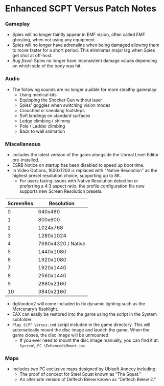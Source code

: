 # Enhanced SCPT Versus Patch Notes

### Gameplay
- Spies will no longer faintly appear in EMF vision, often called EMF ghosting, when not using any equipment.
- Spies will no longer have adrenaline when being damaged allowing them to move faster for a short period. This eliminates major lag when Spies get shot at off-host.
- *Bug fixed:* Spies no longer have inconsistent damage values depending on which side of the body was hit.

### Audio
- The following sounds are no longer audible for more stealthy gameplay:
  - Using medical kits
  - Equipping the Shocker Gun without laser
  - Spies' goggles when switching vision modes
  - Crouched or sneaking footsteps
  - Soft landings on standard surfaces
  - Ledge climbing / shimmy
  - Pole / Ladder climbing
  - Back to wall animation

### Miscellaneous
- Includes the latest version of the game alongside the Unreal Level Editor pre-installed.
- ESRB Notice on startup has been disabled to speed up boot time.
- In Video Options, 1600x1200 is replaced with "Native Resolution" as the highest preset resolution choice, supporting up to 8K.
    - For users facing issues with Native Resolution detection or preferring a 4:3 aspect ratio, the profile configuration file now supports new Screen Resolution presets.
 
| ScreenRes | Resolution            |
|-----------|-----------------------|
| 0         | 640x480               |
| 1         | 800x600               |
| 2         | 1024x768              |
| 3         | 1280x1024             |
| 4         | 7680x4320 / Native    |
| 5         | 1440x1080             |
| 6         | 1920x1080             |
| 7         | 1920x1440             |
| 8         | 2560x1440             |
| 9         | 2880x2160             |
| 10        | 3840x2160             |

- dgVoodoo2 will come included to fix dynamic lighting such as the Mercenary’s flashlight.
- EAX can easily be restored into the game using the script in the System subfolder.
- `Play SCPT Versus.cmd` script included in the game directory. This will automatically mount the disc image and launch the game. When the game closes, the disc image will be unmounted.
  - If you ever need to mount the disc image manually, you can find it at: `System\_PC_\Enhanced\Mount.iso`.

### Maps
- Includes two PC exclusive maps designed by Ubisoft Annecy including:
    - The proof of concept for Steel Squat known as “The Squat.”
    - An alternate version of Deftech Belew known as “Deftech Belew 2.”
